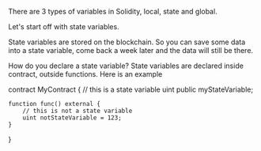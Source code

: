There are 3 types of variables in Solidity, local, state and global.

Let's start off with state variables.

State variables are stored on the blockchain. So you can save some data into a state variable, come back a week later and the data will still be there.

How do you declare a state variable?
State variables are declared inside contract, outside functions. Here is an example

contract MyContract {
    // this is a state variable
    uint public myStateVariable;

    function func() external {
        // this is not a state variable
        uint notStateVariable = 123;
    }
}